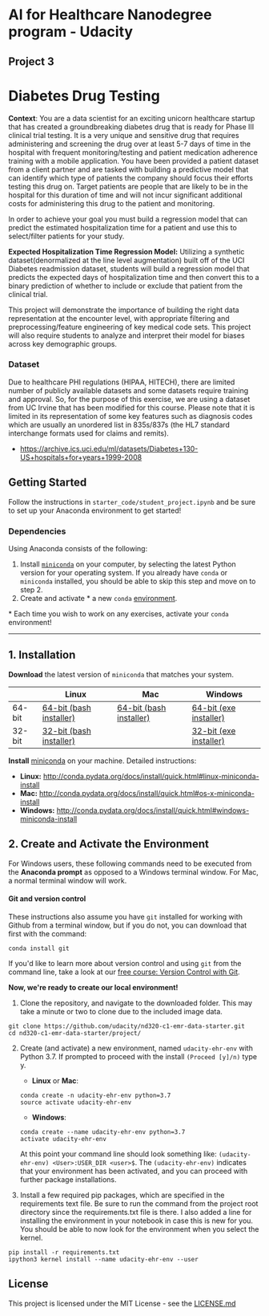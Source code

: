 # AI for Healthcare Nanodegree program - Udacity
## Project 3 

# Diabetes Drug Testing
**Context**: You are a data scientist for an exciting unicorn healthcare startup that has created a groundbreaking diabetes drug that is ready for Phase III clinical trial testing. It is a very unique and sensitive drug that requires administering and screening the drug over at least 5-7 days of time in the hospital with frequent monitoring/testing and patient medication adherence training with a mobile application. You have been provided a patient dataset from a client partner and are tasked with building a predictive model that can identify which type of patients the company should focus their efforts testing this drug on. Target patients are people that are likely to be in the hospital for this duration of time and will not incur significant additional costs for administering this drug to the patient and monitoring.  

In order to achieve your goal you must build a regression model that can predict the estimated hospitalization time for a patient and use this to select/filter patients for your study.

**Expected Hospitalization Time Regression Model:** Utilizing a synthetic dataset(denormalized at the line level augmentation) built off of the UCI Diabetes readmission dataset, students will build a regression model that predicts the expected days of hospitalization time and then convert this to a binary prediction of whether to include or exclude that patient from the clinical trial.

This project will demonstrate the importance of building the right data representation at the encounter level, with appropriate filtering and preprocessing/feature engineering of key medical code sets. This project will also require students to analyze and interpret their model for biases across key demographic groups. 

### Dataset
Due to healthcare PHI regulations (HIPAA, HITECH), there are limited number of publicly available datasets and some datasets require training and approval. So, for the purpose of this exercise, we are using a dataset from UC Irvine that has been modified for this course. Please note that it is limited in its representation of some key features such as diagnosis codes which are usually an unordered list in 835s/837s (the HL7 standard interchange formats used for claims and remits).

- https://archive.ics.uci.edu/ml/datasets/Diabetes+130-US+hospitals+for+years+1999-2008

## Getting Started

Follow the instructions in `starter_code/student_project.ipynb` and be sure to set up your Anaconda environment to get started!


### Dependencies
Using Anaconda consists of the following:

1. Install [`miniconda`](http://conda.pydata.org/miniconda.html) on your computer, by selecting the latest Python version for your operating system. If you already have `conda` or `miniconda` installed, you should be able to skip this step and move on to step 2.
2. Create and activate * a new `conda` [environment](http://conda.pydata.org/docs/using/envs.html).

\* Each time you wish to work on any exercises, activate your `conda` environment!

---

## 1. Installation

**Download** the latest version of `miniconda` that matches your system.

|        | Linux | Mac | Windows | 
|--------|-------|-----|---------|
| 64-bit | [64-bit (bash installer)][lin64] | [64-bit (bash installer)][mac64] | [64-bit (exe installer)][win64]
| 32-bit | [32-bit (bash installer)][lin32] |  | [32-bit (exe installer)][win32]

[win64]: https://repo.continuum.io/miniconda/Miniconda3-latest-Windows-x86_64.exe
[win32]: https://repo.continuum.io/miniconda/Miniconda3-latest-Windows-x86.exe
[mac64]: https://repo.continuum.io/miniconda/Miniconda3-latest-MacOSX-x86_64.sh
[lin64]: https://repo.continuum.io/miniconda/Miniconda3-latest-Linux-x86_64.sh
[lin32]: https://repo.continuum.io/miniconda/Miniconda3-latest-Linux-x86.sh

**Install** [miniconda](http://conda.pydata.org/miniconda.html) on your machine. Detailed instructions:

- **Linux:** http://conda.pydata.org/docs/install/quick.html#linux-miniconda-install
- **Mac:** http://conda.pydata.org/docs/install/quick.html#os-x-miniconda-install
- **Windows:** http://conda.pydata.org/docs/install/quick.html#windows-miniconda-install

## 2. Create and Activate the Environment

For Windows users, these following commands need to be executed from the **Anaconda prompt** as opposed to a Windows terminal window. For Mac, a normal terminal window will work. 

#### Git and version control
These instructions also assume you have `git` installed for working with Github from a terminal window, but if you do not, you can download that first with the command:
```
conda install git
```

If you'd like to learn more about version control and using `git` from the command line, take a look at our [free course: Version Control with Git](https://www.udacity.com/course/version-control-with-git--ud123).

**Now, we're ready to create our local environment!**

1. Clone the repository, and navigate to the downloaded folder. This may take a minute or two to clone due to the included image data.
```
git clone https://github.com/udacity/nd320-c1-emr-data-starter.git
cd nd320-c1-emr-data-starter/project/
```

2. Create (and activate) a new environment, named `udacity-ehr-env` with Python 3.7. If prompted to proceed with the install `(Proceed [y]/n)` type y.

	- __Linux__ or __Mac__: 
	```
	conda create -n udacity-ehr-env python=3.7
	source activate udacity-ehr-env
	```
	- __Windows__: 
	```
	conda create --name udacity-ehr-env python=3.7
	activate udacity-ehr-env
	```
	
	At this point your command line should look something like: `(udacity-ehr-env) <User>:USER_DIR <user>$`. The `(udacity-ehr-env)` indicates that your environment has been activated, and you can proceed with further package installations.



6. Install a few required pip packages, which are specified in the requirements text file. Be sure to run the command from the project root directory since the requirements.txt file is there. I also added a line for installing the environment in your notebook in case this is new for you. You should be able to now look for the environment when you select the kernel.
 
```
pip install -r requirements.txt
ipython3 kernel install --name udacity-ehr-env --user

```



## License

This project is licensed under the MIT License - see the [LICENSE.md]()
